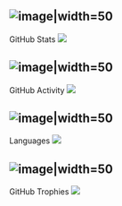 ## ![image](https://github.com/mezdelex/mezdelex/assets/59997405/ccd039c7-9fd3-48e7-a965-000e966bebd8)|width=50
 GitHub Stats
![](https://github-readme-stats.vercel.app/api?username=mezdelex&theme=gruvbox&hide_border=false&include_all_commits=true&count_private=true&show=reviews,discussions_started,discussions_answered,prs_merged,prs_merged_percentage)<br/>
## ![image](https://github.com/mezdelex/mezdelex/assets/59997405/079ec2d5-113e-4403-8d1e-727b15a86139)|width=50
 GitHub Activity
![](https://github-readme-streak-stats.herokuapp.com/?user=mezdelex&theme=gruvbox&hide_border=false)<br/>
## ![image](https://github.com/mezdelex/mezdelex/assets/59997405/bc103755-1b88-4a7e-ad41-246899c52dae)|width=50
 Languages
![](https://github-readme-stats.vercel.app/api/top-langs/?username=mezdelex&theme=gruvbox&hide_border=false&include_all_commits=true&count_private=true&layout=compact&langs_count=20)
## ![image](https://github.com/mezdelex/mezdelex/assets/59997405/9c5a7731-adaa-4de4-b2ae-b4dcf6997b53)|width=50
 GitHub Trophies
![](https://github-profile-trophy.vercel.app/?username=mezdelex&theme=gruvbox&no-frame=false&bg=282828&margin-w=4)
